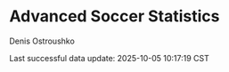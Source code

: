 # Advanced Soccer Statistics
Denis Ostroushko

<!-- gfm -->

Last successful data update: 2025-10-05 10:17:19 CST
